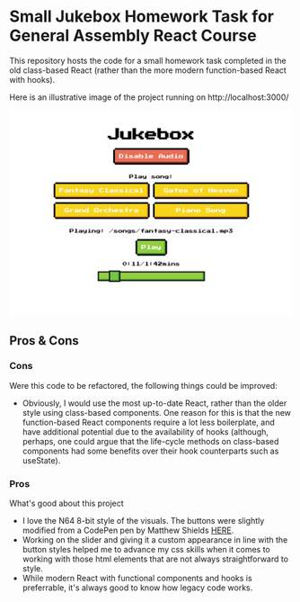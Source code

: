 # Small Jukebox Homework Task for General Assembly React Course

This repository hosts the code for a small homework task completed in the old class-based React (rather than the more modern function-based React with hooks).

Here is an illustrative image of the project running on http://localhost:3000/

<img alt="Sample Screenshot Close" src="https://github.com/1jds/ga-small-juke-box/blob/main/jukebox-illustrative-screenshot.png">

## Pros & Cons

### Cons
Were this code to be refactored, the following things could be improved:
- Obviously, I would use the most up-to-date React, rather than the older style using class-based components. One reason for this is that the new function-based React components require a lot less boilerplate, and have additional potential due to the availability of hooks (although, perhaps, one could argue that the life-cycle methods on class-based components had some benefits over their hook counterparts such as useState).

### Pros
What's good about this project
- I love the N64 8-bit style of the visuals. The buttons were slightly modified from a CodePen pen by Matthew Shields [HERE](https://codepen.io/MatthewShields/pen/pwrXpV?editors=0100).
- Working on the slider and giving it a custom appearance in line with the button styles helped me to advance my css skills when it comes to working with those html elements that are not always straightforward to style.
- While modern React with functional components and hooks is preferrable, it's always good to know how legacy code works.

